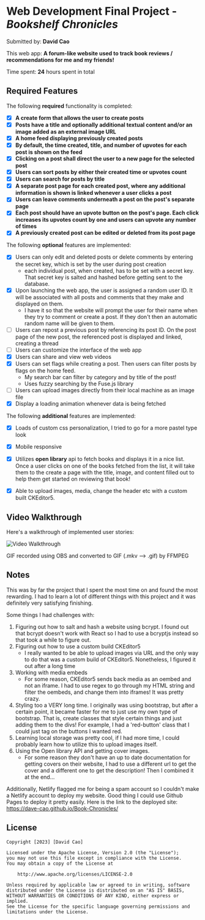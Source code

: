 # Web Development Final Project - *Bookshelf Chronicles*

Submitted by: **David Cao**

This web app: **A forum-like website used to track book reviews / recommendations for me and my friends!**

Time spent: **24** hours spent in total

## Required Features

The following **required** functionality is completed:

- [X] **A create form that allows the user to create posts**
- [X] **Posts have a title and optionally additional textual content and/or an image added as an external image URL**
- [X] **A home feed displaying previously created posts**
- [X] **By default, the time created, title, and number of upvotes for each post is shown on the feed**
- [X] **Clicking on a post shall direct the user to a new page for the selected post**
- [X] **Users can sort posts by either their created time or upvotes count**
- [X] **Users can search for posts by title**
- [X] **A separate post page for each created post, where any additional information is shown is linked whenever a user clicks a post**
- [X] **Users can leave comments underneath a post on the post's separate page**
- [X] **Each post should have an upvote button on the post's page. Each click increases its upvotes count by one and users can upvote any number of times**
- [X] **A previously created post can be edited or deleted from its post page**

The following **optional** features are implemented:

- [X] Users can only edit and deleted posts or delete comments by entering the secret key, which is set by the user during post creation
    - each individual post, when created, has to be set with a secret key. That secret key is salted and hashed before getting sent to the database.
- [X] Upon launching the web app, the user is assigned a random user ID. It will be associated with all posts and comments that they make and displayed on them.
    - I have it so that the website will prompt the user for their name when they try to comment or create a post. If they don't then an automatic random name will be given to them.
- [ ] Users can repost a previous post by referencing its post ID. On the post page of the new post, the referenced post is displayed and linked, creating a thread
- [ ] Users can customize the interface of the web app
- [X] Users can share and view web videos
- [X] Users can set flags while creating a post. Then users can filter posts by flags on the home feed.
    - My search bar can filter by category and by title of the post!
    - Uses fuzzy searching by the Fuse.js library
- [ ] Users can upload images directly from their local machine as an image file
- [X] Display a loading animation whenever data is being fetched

The following **additional** features are implemented:

* [X] Loads of custom css personalization, I tried to go for a more pastel type look
* [X] Mobile responsive
* [X] Utilizes **open library** api to fetch books and displays it in a nice list. Once a user clicks on one of the books fetched from the list, it will take them to the create a page with the title, image, and content filled out to help them get started on reviewing that book! 
* [X] Able to upload images, media, change the header etc with a custom built CKEditor5.



## Video Walkthrough

Here's a walkthrough of implemented user stories:

<img src='https://i.imgur.com/0Aq3iqh.gifv' title='Video Walkthrough' width='' alt='Video Walkthrough' />

<!-- Replace this with whatever GIF tool you used! -->
GIF recorded using OBS and converted to GIF (.mkv --> .gif) by FFMPEG
<!-- Recommended tools:
[Kap](https://getkap.co/) for macOS
[ScreenToGif](https://www.screentogif.com/) for Windows
[peek](https://github.com/phw/peek) for Linux. -->

## Notes

This was by far the project that I spent the most time on and found the most rewarding. I had to learn a lot of different things with this project
and it was definitely very satisfying finishing. 

Some things I had challenges with:

1. Figuring out how to salt and hash a website using bcrypt. I found out that bcrypt doesn't work with React so I had to use a bcryptjs instead so that took a while to figure out.
2. Figuring out how to use a custom build CKEditor5
    - I really wanted to be able to upload images via URL and the only way to do that was a custom build of CKEditor5. Nonetheless, I figured it out after a long time
3. Working with media embeds
    - For some reason, CKEditor5 sends back media as an oembed and not an iframe. I had to use regex to go through my HTML string and filter the oembeds, and change them into iframes! It was pretty crazy.
4. Styling too a VERY long time. I originally was using bootstrap, but after a certain point, it became faster for me to just use my own type of bootstrap. That is, create classes that style certain things and just adding them to the divs! For example, I had a 'red-button' class that I could just tag on the buttons I wanted red.
5. Learning local storage was pretty cool, if I had more time, I could probably learn how to utilize this to upload images itself. 
6. Using the Open library API and getting cover images.
    - For some reason they don't have an up to date documentation for getting covers on their website, I had to use a different url to get the cover and a different one to get the description! Then I combined it at the end...

Additionally, Netlify flagged me for being a spam account so I couldn't make a Netlify account to deploy my website. Good thing I could use Github Pages to deploy it pretty easily. 
Here is the link to the deployed site: https://dave-cao.github.io/Book-Chronicles/



## License

    Copyright [2023] [David Cao]

    Licensed under the Apache License, Version 2.0 (the "License");
    you may not use this file except in compliance with the License.
    You may obtain a copy of the License at

        http://www.apache.org/licenses/LICENSE-2.0

    Unless required by applicable law or agreed to in writing, software
    distributed under the License is distributed on an "AS IS" BASIS,
    WITHOUT WARRANTIES OR CONDITIONS OF ANY KIND, either express or implied.
    See the License for the specific language governing permissions and
    limitations under the License.
